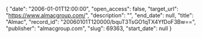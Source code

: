{
  "date": "2006-01-01T12:00:00", 
  "open_access": false, 
  "target_url": "https://www.almacgroup.com/", 
  "description": "", 
  "end_date": null, 
  "title": "Almac", 
  "record_id": "20060101T120000/bquT3TsGO1qTX4YfDoF3Bw==", 
  "publisher": "almacgroup.com", 
  "slug": 69363, 
  "start_date": null
}

